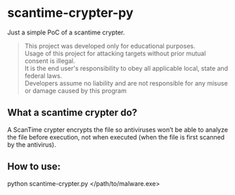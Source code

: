 # scantime-crypter-py
Just a simple PoC of a scantime crypter.
>This project was developed only for educational purposes.<br>
>Usage of this project for attacking targets without prior mutual consent is illegal.<br>
>It is the end user's responsibility to obey all applicable local, state and federal laws.<br>
>Developers assume no liability and are not responsible for any misuse or damage caused by this program  

## What a scantime crypter do?
A ScanTime crypter encrypts the file so antiviruses won’t be able to analyze the file before execution, not when executed (when the file is first scanned by the antivirus).

## How to use:
python scantime-crypter.py </path/to/malware.exe>
